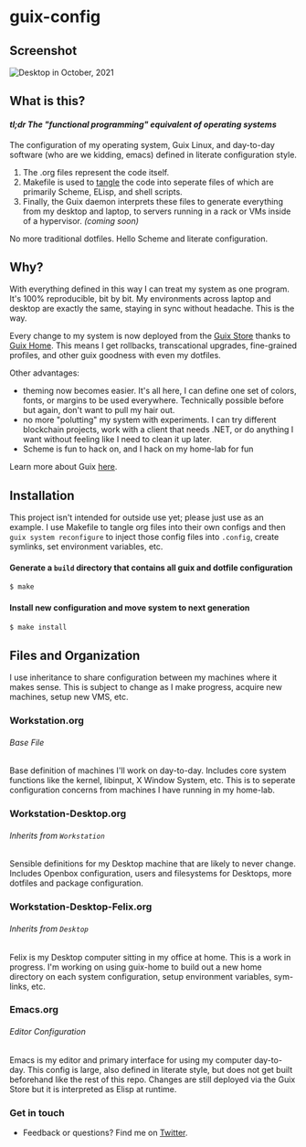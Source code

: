 # guix-config
## Screenshot

![Desktop in October, 2021](res/Desktop.png) 

## What is this?
#### _tl;dr The "functional programming" equivalent of operating systems_
The configuration of my operating system, Guix Linux, and day-to-day software (who are we kidding, emacs) defined in literate configuration style. 

1. The .org files represent the code itself. 
2. Makefile is used to [tangle](https://orgmode.org/worg/org-contrib/babel/intro.html) the code into seperate files of which are primarily Scheme, ELisp, and shell scripts.
3. Finally, the Guix daemon interprets these files to generate everything from my desktop and laptop, to servers running in a rack or VMs inside of a hypervisor. _(coming soon)_

No more traditional dotfiles. Hello Scheme and literate configuration.

## Why?
With everything defined in this way I can treat my system as one program. It's 100% reproducible, bit by bit. My environments across laptop
and desktop are exactly the same, staying in sync without headache. This is the way.

Every change to my system is now deployed from the [Guix Store](https://guix.gnu.org/manual/en/html_node/The-Store.html) thanks to [Guix Home](https://guix.gnu.org/manual/devel/en/html_node/Home-Configuration.html). This means I get rollbacks, transcational upgrades, fine-grained profiles, and other guix goodness with even my dotfiles.

Other advantages: 
- theming now becomes easier. It's all here, I can define one set of colors, fonts, or margins to be used everywhere. Technically possible before but again, don't want to pull my hair out.
- no more "polutting" my system with experiments. I can try different blockchain projects, work with a client that needs .NET, or do anything I want without feeling like I need to clean it up later.
- Scheme is fun to hack on, and I hack on my home-lab for fun

Learn more about Guix [here](https://guix.gnu.org/).

## Installation
This project isn't intended for outside use yet; please just use as an example. I use Makefile to tangle org files into their own configs and then ```guix system reconfigure``` to inject those config files into ```.config```, create symlinks, set environment variables, etc. 

#### Generate a ```build``` directory that contains all guix and dotfile configuration

```sh
$ make
```

#### Install new configuration and move system to next generation
```sh
$ make install
```

## Files and Organization
I use inheritance to share configuration between my machines where it makes sense. This is subject to change as I make progress, acquire new machines, setup new VMS, etc.

### Workstation.org
###### Base File
Base definition of machines I'll work on day-to-day. Includes core system functions like the kernel, libinput, X Window System, etc. This is to seperate configuration concerns from machines I have running in my home-lab.

### Workstation-Desktop.org
###### Inherits from `Workstation`
Sensible definitions for my Desktop machine that are likely to never change. Includes Openbox configuration, users and filesystems for Desktops, more dotfiles and package configuration.

### Workstation-Desktop-Felix.org
###### Inherits from `Desktop`
Felix is my Desktop computer sitting in my office at home. This is a work in progress. I'm working on using guix-home to build out a new home directory on each system configuration, setup environment variables, sym-links, etc.

### Emacs.org
###### Editor Configuration
Emacs is my editor and primary interface for using my computer day-to-day. This config is large, also defined in literate style, but does not get built beforehand like the rest of this repo. Changes are still deployed via the Guix Store but it is interpreted as Elisp at runtime.

### Get in touch
- Feedback or questions? Find me on [Twitter](https://twitter.com/dustinhlyons).
